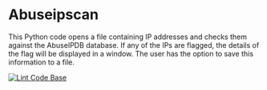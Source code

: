 # Abuseipscan

This Python code opens a file containing IP addresses and checks them against the AbuseIPDB database. If any of the IPs are flagged, the details of the flag will be displayed in a window. The user has the option to save this information to a file.


[![Lint Code Base](https://github.com/JoaoAlmeida2675/abuseipscan/actions/workflows/super-linter.yml/badge.svg?branch=main&event=push)](https://github.com/JoaoAlmeida2675/abuseipscan/actions/workflows/super-linter.yml)
